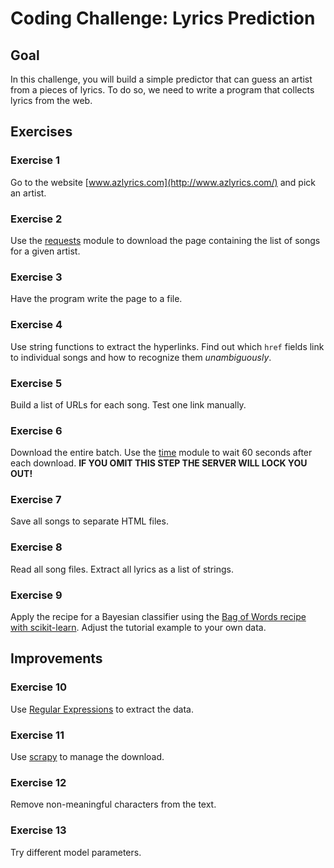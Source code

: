 
# Coding Challenge: Lyrics Prediction

## Goal

In this challenge, you will build a simple predictor that can guess an artist from a pieces of lyrics. To do so, we need to write a program that collects lyrics from the web.

## Exercises

### Exercise 1

Go to the website [www.azlyrics.com](http://www.azlyrics.com/) and pick an artist.

### Exercise 2

Use the [requests](https://krother.gitbooks.io/python-3-module-examples/content/requests.html) module to download the page containing the list of songs for a given artist.

### Exercise 3

Have the program write the page to a file.

### Exercise 4

Use string functions to extract the hyperlinks. Find out which `href` fields link to individual songs and how to recognize them *unambiguously*.

### Exercise 5

Build a list of URLs for each song. Test one link manually.

### Exercise 6

Download the entire batch. Use the [time](https://krother.gitbooks.io/python-3-module-examples/content/time.html) module to wait 60 seconds after each download. **IF YOU OMIT THIS STEP THE SERVER WILL LOCK YOU OUT!**

### Exercise 7

Save all songs to separate HTML files.

### Exercise 8

Read all song files. Extract all lyrics as a list of strings.

### Exercise 9

Apply the recipe for a Bayesian classifier using the [Bag of Words recipe with scikit-learn](http://scikit-learn.org/stable/tutorial/text_analytics/working_with_text_data.html). Adjust the tutorial example to your own data.

## Improvements

### Exercise 10

Use [Regular Expressions](https://krother.gitbooks.io/python-3-module-examples/content/re.html) to extract the data.

### Exercise 11

Use [scrapy](https://scrapy.org/) to manage the download.

### Exercise 12

Remove non-meaningful characters from the text.

### Exercise 13

Try different model parameters.
